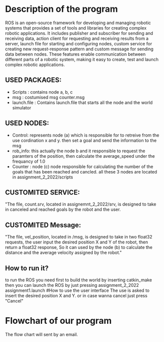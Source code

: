 # Description of the program
ROS is an open-source framework for developing and managing robotic systems that provides a set of tools and libraries for creating complex robotic applications. It includes publisher and subscriber for sending and receiving data, action client for requesting and receiving results from a server, launch file for starting and configuring nodes, custom service for creating new request-response pattern and custom message for sending data between nodes. These features enable communication between different parts of a robotic system, making it easy to create, test and launch complex robotic applications.
## USED PACKAGES:
- Scripts : contains node a, b, c
- msg : costumised msg counter.msg 
- launch.file : Contains launch.file that starts all the node and the world simulator

## USED NODES:
- Control: represents node (a) which is responsible for to retreive from the use cordination x and y. then set a goal and send the information to the msg
- rob_info: this actually the node b and it responsible to request the paramters of the position, then calculate the average_speed under the frequancy of 1.0
- Counter : node (c) node responsible for calculating the number of the goals that has been reached and cancled.
all these 3 nodes are located in assignment_2_2022/scripts

## CUSTOMITED SERVICE: 
"The file, count.srv, located in assignemnt_2_2022/srv, is designed to take in canceled and reached goals by the robot and the user.
## CUSTOMITED Message: 
"The file, vel_position, located in /msg, is designed to take in two float32 requests, the user input the desired position X and Y of the robot, then return a float32 response, So it can used by the node (b) to calculate the distance and the average velocity assigned by the robot."
## How to run it?
to run the ROS you need first to build the world by inserting catkin_make then you can launch the ROS by just pressing assignment_2_2022 assignment1.launch
#How to use the user interface
The use is asked to insert the desired position X and Y. or in case wanna cancel just press "Cancel"
# Flowchart of our program
The flow chart will sent by an email.

